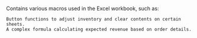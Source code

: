 Contains various macros used in the Excel workbook, such as:

    Button functions to adjust inventory and clear contents on certain sheets.
    A complex formula calculating expected revenue based on order details.
